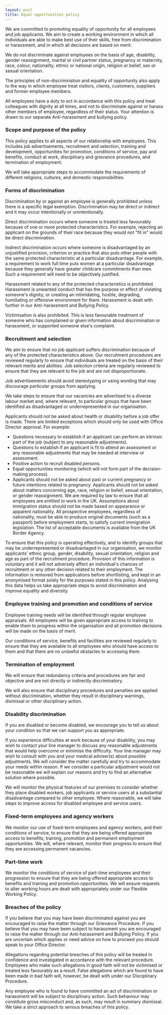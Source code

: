 ```yaml
---
layout: post
title: Equal opportunities policy
---
```


We are committed to promoting equality of opportunity for all employees and job applicants. We aim to create a working environment in which all individuals are able to make best use of their skills, free from discrimination or harassment, and in which all decisions are based on merit.

We do not discriminate against employees on the basis of age, disability, gender reassignment, marital or civil partner status, pregnancy or maternity, race, colour, nationality, ethnic or national origin, religion or belief, sex or sexual orientation.

The principles of non-discrimination and equality of opportunity also apply to the way in which employee treat visitors, clients, customers, suppliers and former employee members.

All employees have a duty to act in accordance with this policy and treat colleagues with dignity at all times, and not to discriminate against or harass other members of employee, regardless of their status. Your attention is drawn to our separate Anti-harassment and bullying policy.

### Scope and purpose of the policy

This policy applies to all aspects of our relationship with employees. This includes job advertisements, recruitment and selection, training and development, opportunities for promotion, conditions of service, pay and benefits, conduct at work, disciplinary and grievance procedures, and termination of employment.

We will take appropriate steps to accommodate the requirements of different religions, cultures, and domestic responsibilities.

### Forms of discrimination

Discrimination by or against an employee is generally prohibited unless there is a specific legal exemption. Discrimination may be direct or indirect and it may occur intentionally or unintentionally.

Direct discrimination occurs where someone is treated less favourably because of one or more protected characteristics.  For example, rejecting an applicant on the grounds of their race because they would not "fit in" would be direct discrimination.

Indirect discrimination occurs where someone is disadvantaged by an unjustified provision, criterion or practice that also puts other people with the same protected characteristic at a particular disadvantage. For example, a requirement to work full time puts women at a particular disadvantage because they generally have greater childcare commitments than men. Such a requirement will need to be objectively justified.

Harassment related to any of the protected characteristics is prohibited. Harassment is unwanted conduct that has the purpose or effect of violating someone's dignity, or creating an intimidating, hostile, degrading, humiliating or offensive environment for them. Harassment is dealt with further in our Anti-harassment and Bullying Policy.

Victimisation is also prohibited. This is less favourable treatment of someone who has complained or given information about discrimination or harassment, or supported someone else's complaint.

### Recruitment and selection

We aim to ensure that no job applicant suffers discrimination because of any of the protected characteristics above. Our recruitment procedures are reviewed regularly to ensure that individuals are treated on the basis of their relevant merits and abilities. Job selection criteria are regularly reviewed to ensure that they are relevant to the job and are not disproportionate.

Job advertisements should avoid stereotyping or using wording that may discourage particular groups from applying.

We take steps to ensure that our vacancies are advertised to a diverse labour market and, where relevant, to particular groups that have been identified as disadvantaged or underrepresented in our organisation.

Applicants should not be asked about health or disability before a job offer is made. There are limited exceptions which should only be used with Office Director approval. For example:

* Questions necessary to establish if an applicant can perform an intrinsic part of the job (subject to any reasonable adjustments).
* Questions to establish if an applicant is fit to attend an assessment or any reasonable adjustments that may be needed at interview or assessment.
* Positive action to recruit disabled persons.
* Equal opportunities monitoring (which will not form part of the decision-making process).
* Applicants should not be asked about past or current pregnancy or future intentions related to pregnancy. Applicants should not be asked about matters concerning age, race, religion or belief, sexual orientation, or gender reassignment.
We are required by law to ensure that all employees are entitled to work in the UK. Assumptions about immigration status should not be made based on appearance or apparent nationality. All prospective employees, regardless of nationality, must be able to produce original documents (such as a passport) before employment starts, to satisfy current immigration legislation. The list of acceptable documents is available from the UK Border Agency.

To ensure that this policy is operating effectively, and to identify groups that may be underrepresented or disadvantaged in our organisation, we monitor applicants' ethnic group, gender, disability, sexual orientation, religion and age as part of the recruitment procedure. Provision of this information is voluntary and it will not adversely affect an individual's chances of recruitment or any other decision related to their employment. The information is removed from applications before shortlisting, and kept in an anonymised format solely for the purposes stated in this policy. Analysing this data helps us take appropriate steps to avoid discrimination and improve equality and diversity.

### Employee training and promotion and conditions of service

Employee training needs will be identified through regular employee appraisals. All employees will be given appropriate access to training to enable them to progress within the organisation and all promotion decisions will be made on the basis of merit.

Our conditions of service, benefits and facilities are reviewed regularly to ensure that they are available to all employees who should have access to them and that there are no unlawful obstacles to accessing them.


### Termination of employment
We will ensure that redundancy criteria and procedures are fair and objective and are not directly or indirectly discriminatory.

We will also ensure that disciplinary procedures and penalties are applied without discrimination, whether they result in disciplinary warnings, dismissal or other disciplinary action.

### Disability discrimination
If you are disabled or become disabled, we encourage you to tell us about your condition so that we can support you as appropriate.

If you experience difficulties at work because of your disability, you may wish to contact your line manager to discuss any reasonable adjustments that would help overcome or minimise the difficulty.  Your line manager may wish to consult with you and your medical adviser(s) about possible adjustments. We will consider the matter carefully and try to accommodate your needs within reason. If we consider a particular adjustment would not be reasonable we will explain our reasons and try to find an alternative solution where possible.

We will monitor the physical features of our premises to consider whether they place disabled workers, job applicants or service users at a substantial disadvantage compared to other employee. Where reasonable, we will take steps to improve access for disabled employee and service users.

### Fixed-term employees and agency workers

We monitor our use of fixed-term employees and agency workers, and their conditions of service, to ensure that they are being offered appropriate access to benefits, training, promotion and permanent employment opportunities. We will, where relevant, monitor their progress to ensure that they are accessing permanent vacancies.

### Part-time work

We monitor the conditions of service of part-time employees and their progression to ensure that they are being offered appropriate access to benefits and training and promotion opportunities. We will ensure requests to alter working hours are dealt with appropriately under our Flexible Working Policy.

### Breaches of the policy

If you believe that you may have been discriminated against you are encouraged to raise the matter through our Grievance Procedure. If you believe that you may have been subject to harassment you are encouraged to raise the matter through our Anti-harassment and Bullying Policy. If you are uncertain which applies or need advice on how to proceed you should speak to your Office Director.

Allegations regarding potential breaches of this policy will be treated in confidence and investigated in accordance with the relevant procedure. Employees who make such allegations in good faith will not be victimised or treated less favourably as a result. False allegations which are found to have been made in bad faith will, however, be dealt with under our Disciplinary Procedure.

Any employee who is found to have committed an act of discrimination or harassment will be subject to disciplinary action. Such behaviour may constitute gross misconduct and, as such, may result in summary dismissal. We take a strict approach to serious breaches of this policy.

